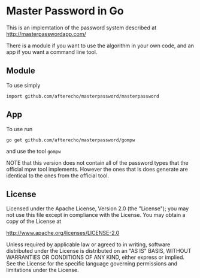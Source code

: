 # Master Password in Go
This is an implemtation of the password system described at
http://masterpasswordapp.com/

There is a module if you want to use the algorithm in your own code,
and an app if you want a command line tool.

## Module

To use simply

```
import github.com/afterecho/masterpassword/masterpassword
```

## App

To use run

```
go get github.com/afterecho/masterpassword/gompw
```

and use the tool `gompw`

NOTE that this version does not contain all of the password types that
the official mpw tool implements. However the ones that is does generate
are identical to the ones from the official tool.

## License


Licensed under the Apache License, Version 2.0 (the "License");
you may not use this file except in compliance with the License.
You may obtain a copy of the License at

http://www.apache.org/licenses/LICENSE-2.0

Unless required by applicable law or agreed to in writing, software
distributed under the License is distributed on an "AS IS" BASIS,
WITHOUT WARRANTIES OR CONDITIONS OF ANY KIND, either express or implied.
See the License for the specific language governing permissions and
limitations under the License.
